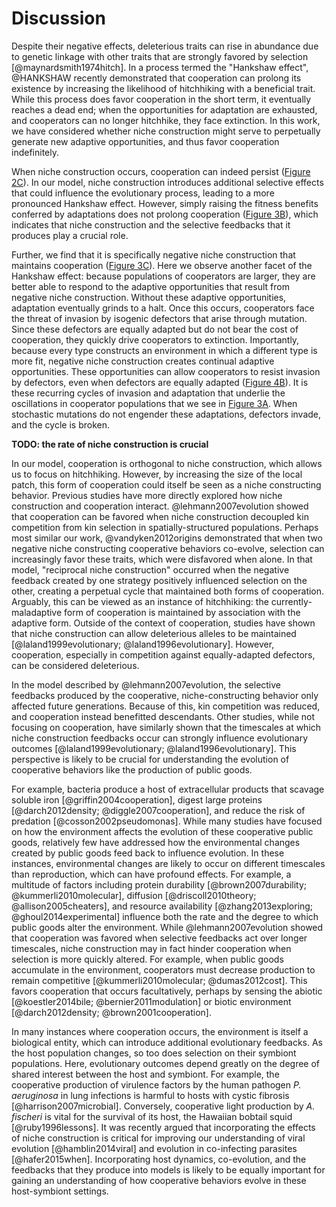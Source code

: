 
# Discussion

Despite their negative effects, deleterious traits can rise in abundance due to genetic linkage with other traits that are strongly favored by selection [@maynardsmith1974hitch].
In a process termed the "Hankshaw effect", @HANKSHAW recently demonstrated that cooperation can prolong its existence by increasing the likelihood of hitchhiking with a beneficial trait.
While this process does favor cooperation in the short term, it eventually reaches a dead end; when the opportunities for adaptation are exhausted, and cooperators can no longer hitchhike, they face extinction.
In this work, we have considered whether niche construction might serve to perpetually generate new adaptive opportunities, and thus favor cooperation indefinitely.

When niche construction occurs, cooperation can indeed persist ([Figure 2C](#fig2)).
In our model, niche construction introduces additional selective effects that could influence the evolutionary process, leading to a more pronounced Hankshaw effect.
However, simply raising the fitness benefits conferred by adaptations does not prolong cooperation ([Figure 3B](#fig3)), which indicates that niche construction and the selective feedbacks that it produces play a crucial role.

Further, we find that it is specifically negative niche construction that maintains cooperation ([Figure 3C](#fig3)).
Here we observe another facet of the Hankshaw effect: because populations of cooperators are larger, they are better able to respond to the adaptive opportunities that result from negative niche construction.
Without these adaptive opportunities, adaptation eventually grinds to a halt.
Once this occurs, cooperators face the threat of invasion by isogenic defectors that arise through mutation.
Since these defectors are equally adapted but do not bear the cost of cooperation, they quickly drive cooperators to extinction.
Importantly, because every type constructs an environment in which a different type is more fit, negative niche construction creates continual adaptive opportunities.
These opportunities can allow cooperators to resist invasion by defectors, even when defectors are equally adapted ([Figure 4B](#fig4)).
It is these recurring cycles of invasion and adaptation that underlie the oscillations in cooperator populations that we see in [Figure 3A](#fig3).
When stochastic mutations do not engender these adaptations, defectors invade, and the cycle is broken.

**TODO: the rate of niche construction is crucial** 


In our model, cooperation is orthogonal to niche construction, which allows us to focus on hitchhiking.
However, by increasing the size of the local patch, this form of cooperation could itself be seen as a niche constructing behavior.
Previous studies have more directly explored how niche construction and cooperation interact.
@lehmann2007evolution showed that cooperation can be favored when niche construction decoupled kin competition from kin selection in spatially-structured populations.
Perhaps most similar our work, @vandyken2012origins demonstrated that when two negative niche constructing cooperative behaviors co-evolve, selection can increasingly favor these traits, which were disfavored when alone. 
In that model, "reciprocal niche construction" occurred when the negative feedback created by one strategy positively influenced selection on the other, creating a perpetual cycle that maintained both forms of cooperation.
Arguably, this can be viewed as an instance of hitchhiking: the currently-maladaptive form of cooperation is maintained by association with the adaptive form.
Outside of the context of cooperation, studies have shown that niche construction can allow deleterious alleles to be maintained [@laland1999evolutionary; @laland1996evolutionary].
However, cooperation, especially in competition against equally-adapted defectors, can be considered deleterious.


In the model described by @lehmann2007evolution, the selective feedbacks produced by the cooperative, niche-constructing behavior only affected future generations.
Because of this, kin competition was reduced, and cooperation instead benefitted descendants.
Other studies, while not focusing on cooperation, have similarly shown that the timescales at which niche construction feedbacks occur can strongly influence evolutionary outcomes [@laland1999evolutionary; @laland1996evolutionary].
This perspective is likely to be crucial for understanding the evolution of cooperative behaviors like the production of public goods.

For example, bacteria produce a host of extracellular products that scavage soluble iron [@griffin2004cooperation], digest large proteins [@darch2012density; @diggle2007cooperation], and reduce the risk of predation [@cosson2002pseudomonas].
While many studies have focused on how the environment affects the evolution of these cooperative public goods, relatively few have addressed how the environmental changes created by public goods feed back to influence evolution.
In these instances, environmental changes are likely to occur on different timescales than reproduction, which can have profound effects.
For example, a multitude of factors including protein durability [@brown2007durability; @kummerli2010molecular], diffusion [@driscoll2010theory; @allison2005cheaters], and resource availability [@zhang2013exploring; @ghoul2014experimental] influence both the rate and the degree to which public goods alter the environment.
While @lehmann2007evolution showed that cooperation was favored when selective feedbacks act over longer timescales, niche construction may in fact hinder cooperation when selection is more quickly altered.
For example, when public goods accumulate in the environment, cooperators must decrease production to remain competitive [@kummerli2010molecular; @dumas2012cost].
This favors cooperation that occurs facultatively, perhaps by sensing the abiotic [@koestler2014bile; @bernier2011modulation] or biotic environment [@darch2012density; @brown2001cooperation].


In many instances where cooperation occurs, the environment is itself a biological entity, which can introduce additional evolutionary feedbacks.
As the host population changes, so too does selection on their symbiont populations.
Here, evolutionary outcomes depend greatly on the degree of shared interest between the host and symbiont.
For example, the cooperative production of virulence factors by the human pathogen *P. aeruginosa* in lung infections is harmful to hosts with cystic fibrosis [@harrison2007microbial].
Conversely, cooperative light production by *A. fischeri* is vital for the survival of its host, the Hawaiian bobtail squid [@ruby1996lessons].
It was recently argued that incorporating the effects of niche construction is critical for improving our understanding of viral evolution [@hamblin2014viral] and evolution in co-infecting parasites [@hafer2015when].
Incorporating host dynamics, co-evolution, and the feedbacks that they produce into models is likely to be equally important for gaining an understanding of how cooperative behaviors evolve in these host-symbiont settings.

